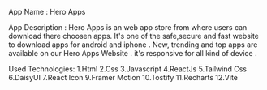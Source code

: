 App Name : Hero Apps

App Description : Hero Apps is an web app store from where users can download there choosen apps. It's one of the safe,secure and fast website to download apps for android and iphone . New, trending and top apps are available on our Hero Apps Website . it's responsive for all kind of device .

Used Technologies:
1.Html
2.Css
3.Javascript
4.ReactJs
5.Tailwind Css
6.DaisyUI
7.React Icon
9.Framer Motion
10.Tostify
11.Recharts
12.Vite
                